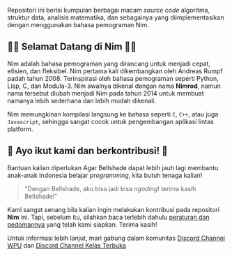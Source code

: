Repositori  ini berisi kumpulan berbagai macam _source code_ algoritma, struktur data, analisis matematika, dan sebagainya yang diimplementasikan dengan menggunakan bahasa pemograman Nim.

## 🎉🎉 Selamat Datang di Nim 🎉🎉

Nim adalah bahasa pemograman yang dirancang untuk menjadi cepat, efisien, dan fleksibel. Nim pertama kali dikembangkan oleh Andreas Rumpf padah tahun 2008. Terinspirasi oleh bahasa pemograman seperti Python, Lisp, C, dan Modula-3. Nim awalnya dikenal dengan nama **Nimrod**, namun nama tersebut diubah menjadi Nim pada tahun 2014 untuk membuat namanya lebih sederhana dan lebih mudah dikenali.

Nim memungkinan kompilasi langsung ke bahasa seperti `C`, `C++`, atau juga `Javascript`, sehingga sangat cocok untuk pengembangan aplikasi lintas platform.

## 🤩 Ayo ikut kami dan berkontribusi! 🤩

Bantuan kalian diperlukan Agar Bellshade dapat lebih jauh lagi membantu anak-anak Indonesia belajar _programming_, kita butuh tenaga kalian!

> "Dengan Bellshade, aku bisa jadi bisa _ngoding_! terima kasih Bellshade!"

Kami sangat senang bila kalian ingin melakukan kontribusi pada repositori **Nim** ini. Tapi, sebelum itu, silahkan baca terlebih dahulu [peraturan dan pedomannya](CONTRIBUTING.md) yang telah kami siapkan. Terima kasih!

Untuk informasi lebih lanjut, mari gabung dalam komunitas [Discord Channel WPU](http://discord.gg/S4rrXQU) dan [Discord Channel Kelas Terbuka](https://discord.gg/eavqxxTU)
